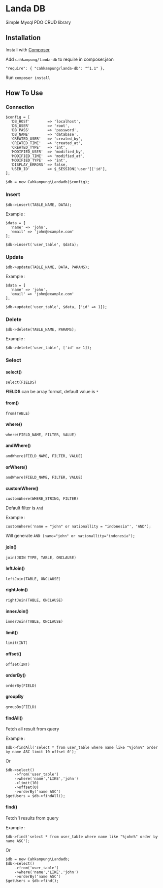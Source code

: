 # Landa DB

Simple Mysql PDO CRUD library

## Installation

Install with [Composer](http://getcomposer.org/)

Add `cahkampung/landa-db` to require in composer.json

`"require": { "cahkampung/landa-db": "^1.1" },`

Run `composer install`

## How To Use

### Connection

```
$config = [
  'DB_HOST'        => 'localhost',
  'DB_USER'        => 'root',
  'DB_PASS'        => 'password',
  'DB_NAME'        => 'database',
  'CREATED_USER'   => 'created_by',
  'CREATED_TIME'   => 'created_at',
  'CREATED_TYPE'   => 'int',
  'MODIFIED_USER'  => 'modified_by',
  'MODIFIED_TIME'  => 'modified_at',
  'MODIFIED_TYPE'  => 'int',
  'DISPLAY_ERRORS' => false,
  'USER_ID'        => $_SESSION['user']['id'],
];

$db = new Cahkampung\Landadb($config);
```

### Insert

`$db->insert(TABLE_NAME, DATA);`

Example : 
```
$data = [
  'name' => 'john',
  'email' => 'john@example.com'
];

$db->insert('user_table', $data);
```

### Update

`$db->update(TABLE_NAME, DATA, PARAMS);`

Example : 
```
$data = [
  'name' => 'john',
  'email' => 'john@example.com'
];

$db->update('user_table', $data, ['id' => 1]);
```
### Delete

`$db->delete(TABLE_NAME, PARAMS);`

Example :
```
$db->delete('user_table', ['id' => 1]);
```

### Select ###

#### select() ####

`select(FIELDS)`

**FIELDS** can be array format, default value is `*`

#### from() ####

`from(TABLE)`

#### where() ####

`where(FIELD_NAME, FILTER, VALUE)`

#### andWhere() ####

`andWhere(FIELD_NAME, FILTER, VALUE)`

#### orWhere() ####

`andWhere(FIELD_NAME, FILTER, VALUE)`

#### customWhere() ####

`customWhere(WHERE_STRING, FILTER)`

Default filter is `And` 

Example : 

`customWhere('name = "john" or nationallity = "indonesia"', 'AND');`

Will generate `AND (name="john" or nationallity="indonesia");`

#### join() ####

`join(JOIN TYPE, TABLE, ONCLAUSE)`

#### leftJoin() ####

`leftJoin(TABLE, ONCLAUSE)`

#### rightJoin() ####

`rightJoin(TABLE, ONCLAUSE)`

#### innerJoin() ####

`innerJoin(TABLE, ONCLAUSE)`

#### limit() ####

`limit(INT)`

#### offset() ####

`offset(INT)`

#### orderBy() ####

`orderBy(FIELD)`

#### groupBy ####

`groupBy(FIELD)`

#### findAll() ####

Fetch all result from query

Example :
```
$db->findAll('select * from user_table where name like "%john%" order by name ASC limit 10 offset 0');
```
Or
```
$db->select()
    ->from('user_table')
    ->where('name','LIKE','john')
    ->limit(10)
    ->offset(0)
    ->orderBy('name ASC')
$getUsers = $db->findAll();
```

#### find() ####

Fetch 1 results from query

Example :
```
$db->find('select * from user_table where name like "%john%" order by name ASC');
```
Or 
```
$db = new Cahkampung\Landadb;
$db->select()
    ->from('user_table')
    ->where('name','LIKE','john')
    ->orderBy('name ASC')
$getUsers = $db->find();
```

